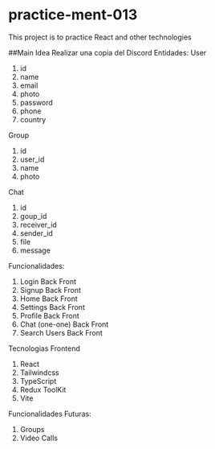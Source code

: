 # practice-ment-013
This project is to practice React and other technologies

##Main Idea Realizar una copia del Discord
Entidades:
User
  1. id
  2. name
  3. email
  4. photo
  5. password
  6. phone
  7. country

Group
  1. id
  2. user_id
  3. name
  4. photo

Chat
  1. id
  2. goup_id
  3. receiver_id
  4. sender_id
  5. file
  6. message

Funcionalidades:
1. Login
Back
Front
2. Signup
Back
Front
3. Home
Back
Front
4. Settings
Back
Front
5. Profile
Back
Front
6. Chat (one-one)
Back
Front
7. Search Users
Back
Front

Tecnologias Frontend
1. React
2. Tailwindcss
3. TypeScript
4. Redux ToolKit
5. Vite

Funcionalidades Futuras:
1. Groups
2. Video Calls
